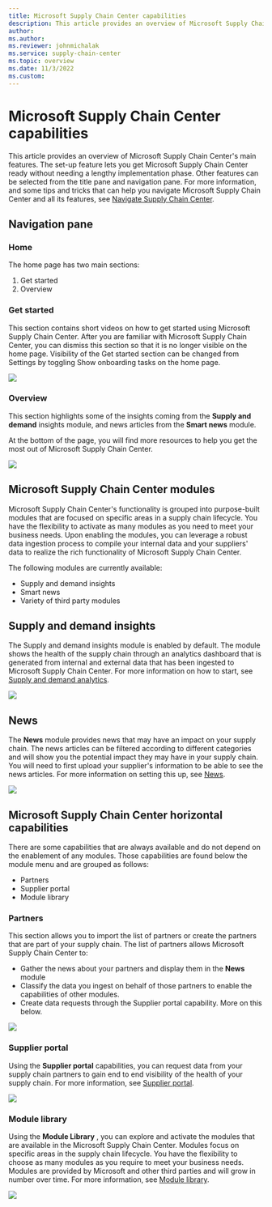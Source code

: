 ```yaml
---
title: Microsoft Supply Chain Center capabilities
description: This article provides an overview of Microsoft Supply Chain Center's main features. 
author: 
ms.author: 
ms.reviewer: johnmichalak
ms.service: supply-chain-center
ms.topic: overview
ms.date: 11/3/2022
ms.custom:
---
```


# Microsoft Supply Chain Center capabilities

This article provides an overview of Microsoft Supply Chain Center's main features. The set-up feature lets you get Microsoft Supply Chain Center ready without needing a lengthy implementation phase. Other features can be selected from the title pane and navigation pane. For more information, and some tips and tricks that can help you navigate Microsoft Supply Chain Center and all its features, see [Navigate Supply Chain Center](/get-started/navigate.md).

## Navigation pane

### Home

The home page has two main sections:

1. Get started
1. Overview

### Get started

This section contains short videos on how to get started using Microsoft Supply Chain Center. After you are familiar with Microsoft Supply Chain Center, you can dismiss this section so that it is no longer visible on the home page. Visibility of the Get started section can be changed from Settings by toggling Show onboarding tasks on the home page.

![](RackMultipart20221103-1-b412kx_html_230dbe3a030116dd.png)

### Overview

This section highlights some of the insights coming from the **Supply and demand** insights module, and news articles from the **Smart news** module.

At the bottom of the page, you will find more resources to help you get the most out of Microsoft Supply Chain Center.

![](RackMultipart20221103-1-b412kx_html_6ae230945070aa6.png)

## Microsoft Supply Chain Center modules

Microsoft Supply Chain Center's functionality is grouped into purpose-built modules that are focused on specific areas in a supply chain lifecycle. You have the flexibility to activate as many modules as you need to meet your business needs. Upon enabling the modules, you can leverage a robust data ingestion process to compile your internal data and your suppliers' data to realize the rich functionality of Microsoft Supply Chain Center.

The following modules are currently available:

- Supply and demand insights
- Smart news
- Variety of third party modules

## Supply and demand insights

The Supply and demand insights module is enabled by default. The module shows the health of the supply chain through an analytics dashboard that is generated from internal and external data that has been ingested to Microsoft Supply Chain Center. For more information on how to start, see [Supply and demand analytics](/use/supply-and-demand.md).

![](RackMultipart20221103-1-b412kx_html_28a4e93dc92a8ead.png)

## News

The **News** module provides news that may have an impact on your supply chain. The news articles can be filtered according to different categories and will show you the potential impact they may have in your supply chain. You will need to first upload your supplier's information to be able to see the news articles. For more information on setting this up, see [News](/articles/use/news.md).

![](RackMultipart20221103-1-b412kx_html_119123c4b7ccc665.png)

## Microsoft Supply Chain Center horizontal capabilities

There are some capabilities that are always available and do not depend on the enablement of any modules. Those capabilities are found below the module menu and are grouped as follows:

- Partners
- Supplier portal
- Module library

### Partners

This section allows you to import the list of partners or create the partners that are part of your supply chain. The list of partners allows Microsoft Supply Chain Center to:

- Gather the news about your partners and display them in the **News** module
- Classify the data you ingest on behalf of those partners to enable the capabilities of other modules.
- Create data requests through the Supplier portal capability. More on this below.

![](RackMultipart20221103-1-b412kx_html_e81d89eda4c5b983.png)

### Supplier portal

Using the **Supplier portal** capabilities, you can request data from your supply chain partners to gain end to end visibility of the health of your supply chain. For more information, see [Supplier portal](/use/supplier-portal.md).

![](RackMultipart20221103-1-b412kx_html_c1076f1a6339132d.png)

### Module library

Using the **Module Library** , you can explore and activate the modules that are available in the Microsoft Supply Chain Center. Modules focus on specific areas in the supply chain lifecycle. You have the flexibility to choose as many modules as you require to meet your business needs. Modules are provided by Microsoft and other third parties and will grow in number over time. For more information, see [Module library](/use/module-library.md).

![](RackMultipart20221103-1-b412kx_html_a8b180d1909d08d0.png)
